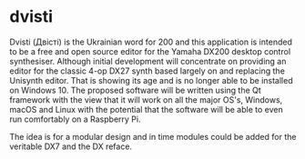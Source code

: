 # dvisti
Dvisti (Двісті) is the Ukrainian word for 200 and this application is intended to be a free and open source editor for the Yamaha DX200 desktop control synthesiser. Although initial development will concentrate on providing an editor for the classic 4-op DX27 synth based largely on and replacing the Unisynth editor. That is showing its age and is no longer able to be installed on Windows 10. The proposed software will be written using the Qt framework with the view that it will work on all the major OS's, Windows, macOS and Linux with the potential that the software will be able to even run comfortably on a Raspberry Pi. 

The idea is for a modular design and in time modules could be added for the veritable DX7 and the DX reface. 
